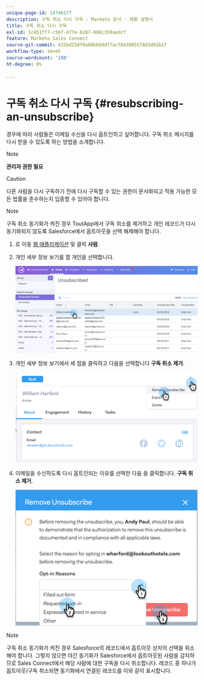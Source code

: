 ```yaml
---
unique-page-id: 14746177
description: 구독 취소 다시 구독 - Marketo 문서 - 제품 설명서
title: 구독 취소 다시 구독
exl-id: 1c451ff7-c56f-477e-b287-898c359aedcf
feature: Marketo Sales Connect
source-git-commit: 431bd258f9a68bbb9df7acf043085578d3d91b1f
workflow-type: tm+mt
source-wordcount: '198'
ht-degree: 0%

---
```


# 구독 취소 다시 구독 {#resubscribing-an-unsubscribe}

경우에 따라 사람들은 이메일 수신을 다시 옵트인하고 싶어합니다. 구독 취소 메시지를 다시 받을 수 있도록 하는 방법을 소개합니다.

>[!NOTE]
>
>**관리자 권한 필요**

>[!CAUTION]
>
>다른 사람을 다시 구독하기 전에 다시 구독할 수 있는 권한이 문서화되고 적용 가능한 모든 법률을 준수하는지 입증할 수 있어야 합니다.

>[!NOTE]
>
>구독 취소 동기화가 켜진 경우 ToutApp에서 구독 취소를 제거하고 개인 레코드가 다시 동기화되지 않도록 Salesforce에서 옵트아웃을 선택 해제해야 합니다.

1. 로 이동 [웹 애플리케이션](https://toutapp.com/login) 및 클릭 **사람**.

1. 개인 세부 정보 보기를 열 개인을 선택합니다.

   ![](assets/two.png)

1. 개인 세부 정보 보기에서 세 점을 클릭하고 다음을 선택합니다 **구독 취소 제거**.

   ![](assets/three.png)

1. 이메일을 수신하도록 다시 옵트인되는 이유를 선택한 다음 을 클릭합니다. **구독 취소 제거**.

   ![](assets/four.png)

>[!NOTE]
>
>구독 취소 동기화가 켜진 경우 Salesforce의 레코드에서 옵트아웃 상자의 선택을 취소해야 합니다. 그렇지 않으면 야간 동기화가 Salesforce에서 옵트아웃된 사람을 감지하므로 Sales Connect에서 해당 사람에 대한 구독을 다시 취소합니다. 레코드 중 하나가 옵트아웃/구독 취소되면 동기화에서 연결된 레코드를 이와 같이 표시합니다.
